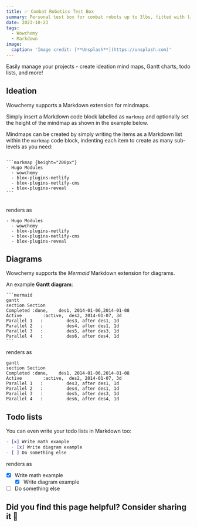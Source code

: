 ```yaml
---
title: ✅ Combat Robotics Test Box
summary: Personal test box for combat robots up to 3lbs, fitted with lights, toggle clamps, and a camera mount
date: 2023-10-23
tags:
  - Wowchemy
  - Markdown
image:
  caption: 'Image credit: [**Unsplash**](https://unsplash.com)'
---
```


Easily manage your projects - create ideation mind maps, Gantt charts, todo lists, and more!

## Ideation

Wowchemy supports a Markdown extension for mindmaps.

Simply insert a Markdown code block labelled as `markmap` and optionally set the height of the mindmap as shown in the example below.

Mindmaps can be created by simply writing the items as a Markdown list within the `markmap` code block, indenting each item to create as many sub-levels as you need:

<div class="highlight">
<pre class="chroma">
<code>
```markmap {height="200px"}
- Hugo Modules
  - wowchemy
  - blox-plugins-netlify
  - blox-plugins-netlify-cms
  - blox-plugins-reveal
```
</code>
</pre>
</div>

renders as

```markmap {height="200px"}
- Hugo Modules
  - wowchemy
  - blox-plugins-netlify
  - blox-plugins-netlify-cms
  - blox-plugins-reveal
```

## Diagrams

Wowchemy supports the _Mermaid_ Markdown extension for diagrams.

An example **Gantt diagram**:

    ```mermaid
    gantt
    section Section
    Completed :done,    des1, 2014-01-06,2014-01-08
    Active        :active,  des2, 2014-01-07, 3d
    Parallel 1   :         des3, after des1, 1d
    Parallel 2   :         des4, after des1, 1d
    Parallel 3   :         des5, after des3, 1d
    Parallel 4   :         des6, after des4, 1d
    ```

renders as

```mermaid
gantt
section Section
Completed :done,    des1, 2014-01-06,2014-01-08
Active        :active,  des2, 2014-01-07, 3d
Parallel 1   :         des3, after des1, 1d
Parallel 2   :         des4, after des1, 1d
Parallel 3   :         des5, after des3, 1d
Parallel 4   :         des6, after des4, 1d
```

## Todo lists

You can even write your todo lists in Markdown too:

```markdown
- [x] Write math example
  - [x] Write diagram example
- [ ] Do something else
```

renders as

- [x] Write math example
  - [x] Write diagram example
- [ ] Do something else

## Did you find this page helpful? Consider sharing it 🙌
